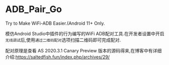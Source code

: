 # ADB_Pair_Go
Try to Make WiFi-ADB Easier.(Android 11+ Only.

模仿Android Studio中插件的行为编写的WiFi ADB配对工具.在开发者设置中开启`无线调试`后,使用`通过二维码配对`选项扫描二维码即可完成配对.

配对原理是查看 AS 2020.3.1 Canary Preview 版本的源码得来,在博客中有详细介绍:https://saltedfish.fun/index.php/archives/29/
